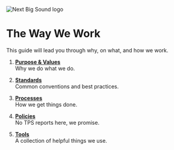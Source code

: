 ![Next Big Sound logo](https://cloud.githubusercontent.com/assets/1235062/13430384/d904c2b0-df92-11e5-979b-0b0b57b32cd0.png)

The Way We Work
===============

This guide will lead you through why, on what, and how we work.

1. **[Purpose & Values](Purpose%20%26%20Values)**<br>
	Why we do what we do.

2. **[Standards](Standards)**<br>
	Common conventions and best practices.

3. **[Processes](Processes)**<br>
	How we get things done.

4. **[Policies](Policies)**<br>
	No TPS reports here, we promise.

5. **[Tools](Tools)**<br>
	A collection of helpful things we use.
